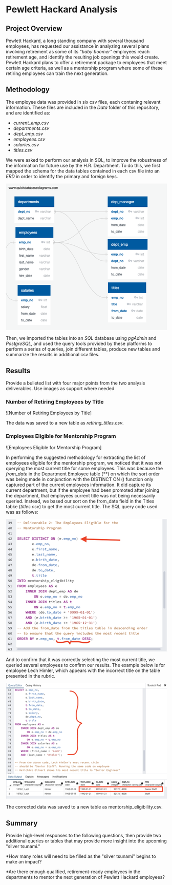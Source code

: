 # Pewlett Hackard Analysis

## Project Overview

Pewlett Hackard, a long standing company with several thousand employees, has requested our assistance in analyzing several plans involving retirement as some of its *"baby boomer"* employees reach retirement age, and identify the resulting job openings this would create. Pewlett Hackard plans to offer a retirement package to employees that meet certain age criteria, as well as a mentorship program where some of these retiring employees can train the next generation. 


## Methodology

The employee data was provided in six csv files, each contaning relevant information. These files are included in the *Data* folder of this repository, and are identified as:

* *current_emp.csv*
* *departments.csv*
* *dept_emp.csv*
* *employees.csv*
* *salaries.csv*
* *titles.csv*

We were asked to perform our analysis in SQL, to improve the robustness of the information for future use by the H.R. Department. To do this, we first mapped the schema for the data tables contained in each csv file into an *ERD* in order to identify the primary and foreign keys. 

![Database Schema ERD](Resources/EmployeeDB.png)

Then, we imported the tables into an *SQL* database using *pgAdmin* and *PostgreSQL*, and used the query tools provided by these platforms to perform a series of queries, join different tables, produce new tables and summarize the results in additional csv files.

## Results

Provide a bulleted list with four major points from the two analysis deliverables. Use images as support where needed

### Number of Retiring Employees by Title

![Number of Retiring Employees by Title]

The data was saved to a new table as *retiring_titles.csv*.

### Employees Eligible for Mentorship Program

![Employees Eligible for Mentorship Program]

In performing the suggested methodology for extracting the list of employees eligible for the mentorship program, we noticed that it was not querying the most current title for some employees. This was because the *from_date* in the Department Employee table (**) on which the sort order was being made in conjunction with the DISTINCT ON () function only captured part of the current employees information. It did capture its current department, but if the employee had been promoted after joining the department, that employees current title was not being necessarily queried. Instead, we based our sort on the from_date field in the Titles tabke (*titles.csv*) to get the most current title. The SQL query code used was as follows:

![Corrected Query Code for Employee Titles](Resources/Correct_title_code.png)

And to confirm that it was correctly selecting the most current title, we queried several employees to confirm our results. The example below is for employee Lech Himler, which appears with the incorrect title on the table presented in the rubric.

![Employee Lech Himler title history](Resources/Correct_title_sample.png)

The corrected data was saved to a new table as mentorship_eligibility.csv.

## Summary

Provide high-level responses to the following questions, then provide two additional queries or tables that may provide more insight into the upcoming "silver tsunami."

*How many roles will need to be filled as the "silver tsunami" begins to make an impact?

*Are there enough qualified, retirement-ready employees in the departments to mentor the next generation of Pewlett Hackard employees?

